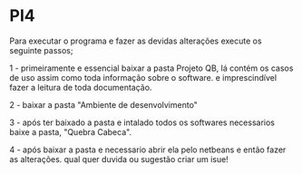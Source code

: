 # PI4
Para executar o programa e fazer as devidas alterações execute os seguinte passos;

1 - primeiramente e essencial baixar a pasta Projeto QB, lá contém os casos de uso assim como toda informação sobre o software.
e imprescindível fazer a leitura de toda documentação.

2 - baixar a pasta "Ambiente de desenvolvimento"

3 - após ter baixado a pasta e intalado todos os softwares necessarios baixe a pasta, "Quebra Cabeca".

4 - após baixar a pasta e necessario abrir ela pelo netbeans e então fazer as alterações.
qual quer duvida ou sugestão criar um isue! 

